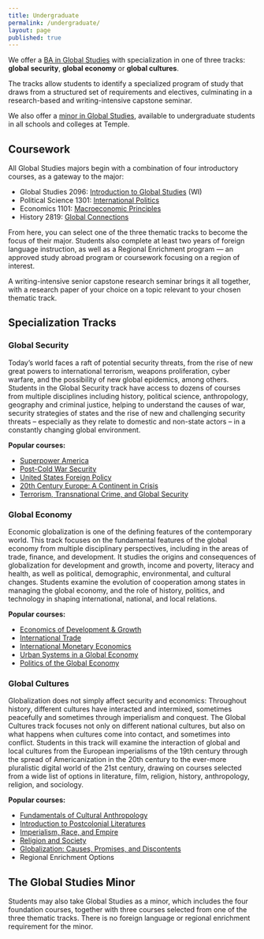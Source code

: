 ```yaml
---
title: Undergraduate
permalink: /undergraduate/
layout: page
published: true
---
```

We offer a [BA in Global Studies](http://bulletin.temple.edu/undergraduate/liberal-arts/global-studies/) with specialization in one of three tracks: **global security**, **global economy** or **global cultures**.

The tracks allow students to identify a specialized program of study that draws from a structured set of requirements and electives, culminating in a research-based and writing-intensive capstone seminar.

We also offer a [minor in Global Studies](http://bulletin.temple.edu/undergraduate/liberal-arts/global-studies/minor-global-studies/), available to undergraduate students in all schools and colleges at Temple.

## Coursework

All Global Studies majors begin with a combination of four introductory courses, as a gateway to the major:

- Global Studies 2096: [Introduction to Global Studies](http://bulletin.temple.edu/search/?search=GBST+2096 "Introduction to Global Studies") (WI)
- Political Science 1301: [International Politics](http://bulletin.temple.edu/search/?search=POLS+1301 "International Politics")
- Economics 1101: [Macroeconomic Principles](http://bulletin.temple.edu/search/?search=ECON+1101 "Macroeconomic Principles")
- History 2819: [Global Connections](http://bulletin.temple.edu/search/?search=HIST+2819 "Global Connections")

From here, you can select one of the three thematic tracks to become the focus of their major. Students also complete at least two years of foreign language instruction, as well as a Regional Enrichment program — an approved study abroad program or coursework focusing on a region of interest.

A writing-intensive senior capstone research seminar brings it all together, with a research paper of your choice on a topic relevant to your chosen thematic track.

## Specialization Tracks

### Global Security

Today’s world faces a raft of potential security threats, from the rise of new great powers to international terrorism, weapons proliferation, cyber warfare, and the possibility of new global epidemics, among others. Students in the Global Security track have access to dozens of courses from multiple disciplines including history, political science, anthropology, geography and criminal justice, helping to understand the causes of war, security strategies of states and the rise of new and challenging security threats – especially as they relate to domestic and non-state actors – in a constantly changing global environment.

**Popular courses:**

- [Superpower America](http://bulletin.temple.edu/search/?search=HIST+3229 "Superpower America")
- [Post-Cold War Security](http://bulletin.temple.edu/search/?search=POLS+2311 "Post-Cold War Security")
- [United States Foreign Policy](http://bulletin.temple.edu/search/?search=POLS+2341 "United States Foreign Policy")
- [20th Century Europe: A Continent in Crisis](http://bulletin.temple.edu/search/?search=HIST+2304 "20th Century Europe: A Continent in Crisis")
- [Terrorism, Transnational Crime, and Global Security](http://bulletin.temple.edu/search/?search=CJ+3405 "Terrorism, Transnational Crime, and Global Security")

### Global Economy

Economic globalization is one of the defining features of the contemporary world. This track focuses on the fundamental features of the global economy from multiple disciplinary perspectives, including in the areas of trade, finance, and development. It studies the origins and consequences of globalization for development and growth, income and poverty, literacy and health, as well as political, demographic, environmental, and cultural changes. Students examine the evolution of cooperation among states in managing the global economy, and the role of history, politics, and technology in shaping international, national, and local relations.

**Popular courses:**

- [Economics of Development & Growth](http://bulletin.temple.edu/search/?search=ECON+3547+ "Economics of Development & Growth")
- [International Trade](http://bulletin.temple.edu/search/?search=ECON+3563 "International Trade")
- [International Monetary Economics](http://bulletin.temple.edu/search/?search=ECON+3564 "International Monetary Economics")
- [Urban Systems in a Global Economy](http://bulletin.temple.edu/search/?search=GUS+2032 "Urban Systems in a Global Economy")
- [Politics of the Global Economy](http://bulletin.temple.edu/search/?search=POLS+2321 "Politics of the Global Economy")

### Global Cultures

Globalization does not simply affect security and economics: Throughout history, different cultures have interacted and intermixed, sometimes peacefully and sometimes through imperialism and conquest. The Global Cultures track focuses not only on different national cultures, but also on what happens when cultures come into contact, and sometimes into conflict. Students in this track will examine the interaction of global and local cultures from the European imperialisms of the 19th century through the spread of Americanization in the 20th century to the ever-more pluralistic digital world of the 21st century, drawing on courses selected from a wide list of options in literature, film, religion, history, anthropology, religion, and sociology.

**Popular courses:**

- [Fundamentals of Cultural Anthropology](http://bulletin.temple.edu/search/?search=ANTH+2396 "Fundamentals of Cultural Anthropology")
- [Introduction to Postcolonial Literatures](http://bulletin.temple.edu/search/?search=ENG+2601 "Introduction to Postcolonial Literatures")
- [Imperialism, Race, and Empire](http://bulletin.temple.edu/search/?search=HIST+2702 "Imperialism, Race, and Empire")
- [Religion and Society](http://bulletin.temple.edu/search/?search=REL+1001 "Religion and Society")
- [Globalization: Causes, Promises, and Discontents](http://bulletin.temple.edu/search/?search=SOC+3219 "Globalization: Causes, Promises, and Discontents")
- Regional Enrichment Options

## The Global Studies Minor

Students may also take Global Studies as a minor, which includes the four foundation courses, together with three courses selected from one of the three thematic tracks. There is no foreign language or regional enrichment requirement for the minor.